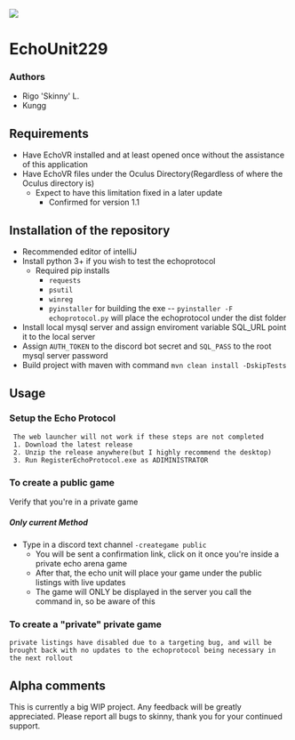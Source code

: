
![](https://cdn.discordapp.com/attachments/662944114291245082/671778076178382908/EchoUnitProfile.png)
# EchoUnit229 



### Authors 
* Rigo 'Skinny' L.
* Kungg



## Requirements
* Have EchoVR installed and at least opened once without the assistance of this application
* Have EchoVR files under the Oculus Directory(Regardless of where the Oculus directory is)
  * Expect to have this limitation fixed in a later update
	* Confirmed for version 1.1


## Installation of the repository

* Recommended editor of intelliJ
* Install python 3+ if you wish to test the echoprotocol
	* Required pip installs
		* `requests`
		* `psutil`
		* `winreg`
		* `pyinstaller` for building the exe -- `pyinstaller -F echoprotocol.py` will place the echoprotocol under the dist folder
* Install local mysql server and assign enviroment variable SQL_URL point it to the local server
* Assign `AUTH_TOKEN` to the discord bot secret and `SQL_PASS` to the root mysql server password
* Build project with maven with command `mvn clean install -DskipTests`


## Usage


### Setup the Echo Protocol
    
     The web launcher will not work if these steps are not completed
     1. Download the latest release
     2. Unzip the release anywhere(but I highly recommend the desktop)
     3. Run RegisterEchoProtocol.exe as ADIMINISTRATOR

### To create a public game
Verify that you're in a private game
##### Only current Method
* Type in a discord text channel `-creategame public`
	* You will be sent a confirmation link, click on it once you're inside a private echo arena game
	* After that, the echo unit will place your game under the public listings with live updates
	* The game will ONLY be displayed in the server you call the command in, so be aware of this

### To create a "private" private game

	private listings have disabled due to a targeting bug, and will be brought back with no updates to the echoprotocol being necessary in the next rollout


## Alpha comments

This is currently a big WIP project. Any feedback will be greatly appreciated. Please report all bugs to skinny, thank you for your continued support.
